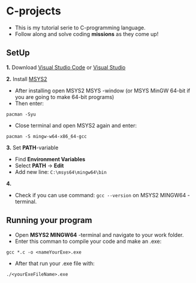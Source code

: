 # C-projects
- This is my tutorial serie to C-programming language.
- Follow along and solve coding **missions** as they come up!

## SetUp

**1.**  Download [Visual Studio Code](https://visualstudio.microsoft.com/thank-you-downloading-visual-studio/?sku=Community&channel=Release&version=VS2022&source=VSLandingPage&cid=2030&passive=false) or [Visual Studio](https://code.visualstudio.com/Download)

**2.** Install [MSYS2](https://www.msys2.org/)

- After installing open MSYS2 MSYS -window (or MSYS MinGW 64-bit if you are going to make 64-bit programs)
- Then enter: 

```bash=
pacman -Syu
```

- Close terminal and open MSYS2 again and enter:
```bash=
pacman -S mingw-w64-x86_64-gcc
```

**3.** Set **PATH**-variable

- Find **Environment Variables**
- Select **PATH** -> **Edit**
- Add new line: ```C:\msys64\mingw64\bin```

**4.**

- Check if you can use command: ```gcc --version``` on MSYS2 MINGW64 -terminal.

## Running your program

- Open **MSYS2 MINGW64** -terminal and navigate to your work folder.
- Enter this comman to compile your code and make an .exe:

```bash=
gcc *.c -o <nameYourExe>.exe
```

- After that run your .exe file with:
```bash=
./<yourExeFileName>.exe
```
